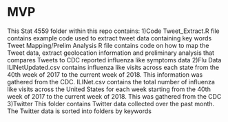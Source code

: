 # MVP
This Stat 4559 folder within this repo contains:
1)Code
  Tweet_Extract.R file contains example code used to extract tweet data containing key words
  Tweet Mapping/Prelim Analysis R file contains code on how to map the Tweet data, extract geolocation information and preliminary analysis that compares Tweets to CDC reported influenza like symptoms data
  2)Flu Data
    ILINetUpdated.csv contains influenza like visits across each state from the 40th week of 2017 to the current week of 2018. This information was gathered from the CDC.
    ILINet.csv contains the total number of influenza like visits across the United States for each week starting from the 40th week of 2017 to the current week of 2018. This was gathered from the CDC
    3)Twitter
     This folder contains Twitter data collected over the past month. The Twitter data is sorted into folders by keywords
